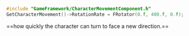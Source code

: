```cpp
#include "GameFramework/CharacterMovementComponent.h"
GetCharacterMovement()->RotationRate = FRotator(0.f, 400.f, 0.f);
```

==how quickly the character can turn to face a new direction.==